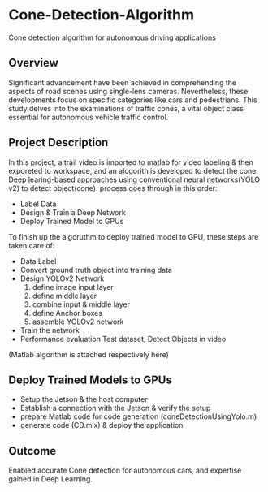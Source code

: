 # Cone-Detection-Algorithm
Cone detection algorithm for autonomous driving applications

Overview 
--------
Significant advancement have been achieved in comprehending the aspects of road scenes using single-lens cameras. Nevertheless, these developments focus on specific categories like cars and pedestrians. This study delves into the examinations of traffic cones, a vital object class essential for autonomous vehicle traffic control.

Project Description
-------------------
In this project, a trail video is imported to matlab for video labeling & then exporeted to workspace, and an alogorith is developed to detect the cone. Deep learing-based approaches using conventional neural networks(YOLO v2) to detect object(cone).
process goes through in this order:
- Label Data
- Design & Train a Deep Network
- Deploy Trained Model to GPUs

To finish up the algoruthm to deploy trained model to GPU, these steps are taken care of:
- Data Label
- Convert ground truth object into training data
- Design YOLOv2 Network
  1. define image input layer
  2. define middle layer
  3. combine input & middle layer
  4. define Anchor boxes
  5. assemble YOLOv2 network
- Train the network
- Performance evaluation
  Test dataset, Detect Objects in video

(Matlab algorithm is attached respectively here)

Deploy Trained Models to GPUs
-----------------------------
- Setup the Jetson & the host computer
- Establish a connection with the Jetson & verify the setup
- prepare Matlab code for code generation (coneDetectionUsingYolo.m)
- generate code (CD.mlx) & deploy the application

Outcome
-------
Enabled accurate Cone detection for autonomous cars, and expertise gained in Deep Learning.
